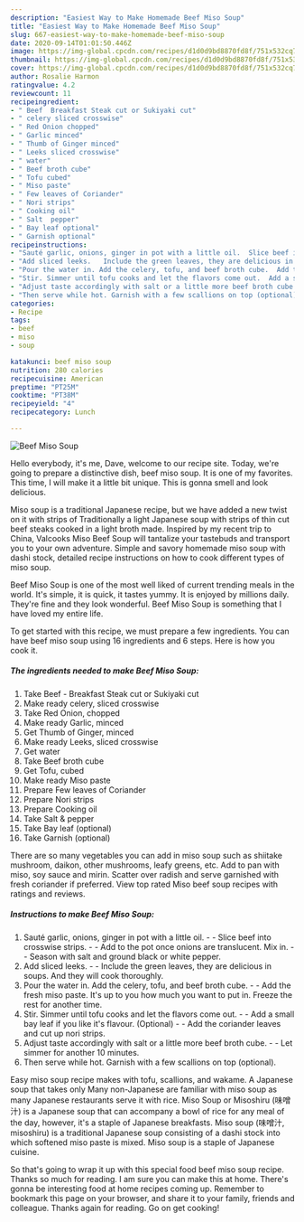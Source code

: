 ```yaml
---
description: "Easiest Way to Make Homemade Beef Miso Soup"
title: "Easiest Way to Make Homemade Beef Miso Soup"
slug: 667-easiest-way-to-make-homemade-beef-miso-soup
date: 2020-09-14T01:01:50.446Z
image: https://img-global.cpcdn.com/recipes/d1d0d9bd8870fd8f/751x532cq70/beef-miso-soup-recipe-main-photo.jpg
thumbnail: https://img-global.cpcdn.com/recipes/d1d0d9bd8870fd8f/751x532cq70/beef-miso-soup-recipe-main-photo.jpg
cover: https://img-global.cpcdn.com/recipes/d1d0d9bd8870fd8f/751x532cq70/beef-miso-soup-recipe-main-photo.jpg
author: Rosalie Harmon
ratingvalue: 4.2
reviewcount: 11
recipeingredient:
- " Beef  Breakfast Steak cut or Sukiyaki cut"
- " celery sliced crosswise"
- " Red Onion chopped"
- " Garlic minced"
- " Thumb of Ginger minced"
- " Leeks sliced crosswise"
- " water"
- " Beef broth cube"
- " Tofu cubed"
- " Miso paste"
- " Few leaves of Coriander"
- " Nori strips"
- " Cooking oil"
- " Salt  pepper"
- " Bay leaf optional"
- " Garnish optional"
recipeinstructions:
- "Sauté garlic, onions, ginger in pot with a little oil.  Slice beef into crosswise strips.  Add to the pot once onions are translucent. Mix in.  Season with salt and ground black or white pepper."
- "Add sliced leeks.   Include the green leaves, they are delicious in soups. And they will cook thoroughly."
- "Pour the water in. Add the celery, tofu, and beef broth cube.  Add the fresh miso paste. It&#39;s up to you how much you want to put in. Freeze the rest for another time."
- "Stir. Simmer until tofu cooks and let the flavors come out.  Add a small bay leaf if you like it&#39;s flavour. (Optional)  Add the coriander leaves and cut up nori strips."
- "Adjust taste accordingly with salt or a little more beef broth cube.  Let simmer for another 10 minutes."
- "Then serve while hot. Garnish with a few scallions on top (optional)."
categories:
- Recipe
tags:
- beef
- miso
- soup

katakunci: beef miso soup 
nutrition: 280 calories
recipecuisine: American
preptime: "PT25M"
cooktime: "PT38M"
recipeyield: "4"
recipecategory: Lunch

---
```



![Beef Miso Soup](https://img-global.cpcdn.com/recipes/d1d0d9bd8870fd8f/751x532cq70/beef-miso-soup-recipe-main-photo.jpg)

Hello everybody, it's me, Dave, welcome to our recipe site. Today, we're going to prepare a distinctive dish, beef miso soup. It is one of my favorites. This time, I will make it a little bit unique. This is gonna smell and look delicious.

Miso soup is a traditional Japanese recipe, but we have added a new twist on it with strips of Traditionally a light Japanese soup with strips of thin cut beef steaks cooked in a light broth made. Inspired by my recent trip to China, Valcooks Miso Beef Soup will tantalize your tastebuds and transport you to your own adventure. Simple and savory homemade miso soup with dashi stock, detailed recipe instructions on how to cook different types of miso soup.

Beef Miso Soup is one of the most well liked of current trending meals in the world. It's simple, it is quick, it tastes yummy. It is enjoyed by millions daily. They're fine and they look wonderful. Beef Miso Soup is something that I have loved my entire life.


To get started with this recipe, we must prepare a few ingredients. You can have beef miso soup using 16 ingredients and 6 steps. Here is how you cook it.

<!--inarticleads1-->

##### The ingredients needed to make Beef Miso Soup:

1. Take  Beef - Breakfast Steak cut or Sukiyaki cut
1. Make ready  celery, sliced crosswise
1. Take  Red Onion, chopped
1. Make ready  Garlic, minced
1. Get  Thumb of Ginger, minced
1. Make ready  Leeks, sliced crosswise
1. Get  water
1. Take  Beef broth cube
1. Get  Tofu, cubed
1. Make ready  Miso paste
1. Prepare  Few leaves of Coriander
1. Prepare  Nori strips
1. Prepare  Cooking oil
1. Take  Salt &amp; pepper
1. Take  Bay leaf (optional)
1. Take  Garnish (optional)


There are so many vegetables you can add in miso soup such as shiitake mushroom, daikon, other mushrooms, leafy greens, etc. Add to pan with miso, soy sauce and mirin. Scatter over radish and serve garnished with fresh coriander if preferred. View top rated Miso beef soup recipes with ratings and reviews. 

<!--inarticleads2-->

##### Instructions to make Beef Miso Soup:

1. Sauté garlic, onions, ginger in pot with a little oil. -  - Slice beef into crosswise strips. -  - Add to the pot once onions are translucent. Mix in. -  - Season with salt and ground black or white pepper.
1. Add sliced leeks.  -  - Include the green leaves, they are delicious in soups. And they will cook thoroughly.
1. Pour the water in. Add the celery, tofu, and beef broth cube. -  - Add the fresh miso paste. It&#39;s up to you how much you want to put in. Freeze the rest for another time.
1. Stir. Simmer until tofu cooks and let the flavors come out. -  - Add a small bay leaf if you like it&#39;s flavour. (Optional) -  - Add the coriander leaves and cut up nori strips.
1. Adjust taste accordingly with salt or a little more beef broth cube. -  - Let simmer for another 10 minutes.
1. Then serve while hot. Garnish with a few scallions on top (optional).


Easy miso soup recipe makes with tofu, scallions, and wakame. A Japanese soup that takes only Many non-Japanese are familiar with miso soup as many Japanese restaurants serve it with rice. Miso Soup or Misoshiru (味噌汁) is a Japanese soup that can accompany a bowl of rice for any meal of the day, however, it&#39;s a staple of Japanese breakfasts. Miso soup (味噌汁, misoshiru) is a traditional Japanese soup consisting of a dashi stock into which softened miso paste is mixed. Miso soup is a staple of Japanese cuisine. 

So that's going to wrap it up with this special food beef miso soup recipe. Thanks so much for reading. I am sure you can make this at home. There's gonna be interesting food at home recipes coming up. Remember to bookmark this page on your browser, and share it to your family, friends and colleague. Thanks again for reading. Go on get cooking!
